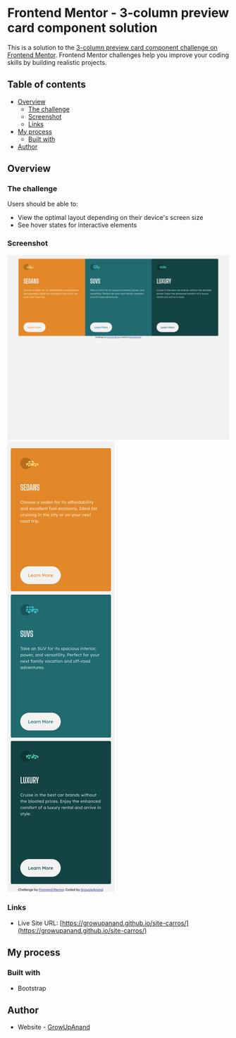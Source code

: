 # Frontend Mentor - 3-column preview card component solution

This is a solution to the [3-column preview card component challenge on Frontend Mentor](https://www.frontendmentor.io/challenges/3column-preview-card-component-pH92eAR2-). Frontend Mentor challenges help you improve your coding skills by building realistic projects. 

## Table of contents

- [Overview](#overview)
  - [The challenge](#the-challenge)
  - [Screenshot](#screenshot)
  - [Links](#links)
- [My process](#my-process)
  - [Built with](#built-with)
- [Author](#author)

## Overview

### The challenge

Users should be able to:

- View the optimal layout depending on their device's screen size
- See hover states for interactive elements

### Screenshot

![desktop screenshot](./screenshots/desktop_screenshot.png)
![mobile screenshot](./screenshots/mobile_screenshot.png)

### Links

- Live Site URL: [https://growupanand.github.io/site-carros/](https://growupanand.github.io/site-carros/)

## My process

### Built with

- Bootstrap

## Author

- Website - [GrowUpAnand](https://github.com/growupanand)
